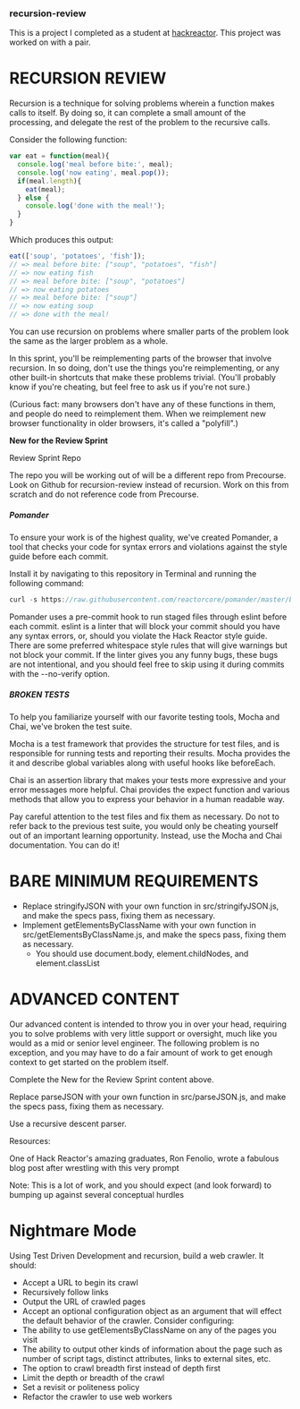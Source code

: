 ### recursion-review
This is a project I completed as a student at [hackreactor](http://hackreactor.com). This project was worked on with a pair.

# RECURSION REVIEW

Recursion is a technique for solving problems wherein a function makes calls to itself. By doing so, it can complete a small amount of the processing, and delegate the rest of the problem to the recursive calls.

Consider the following function:

```javascript
var eat = function(meal){
  console.log('meal before bite:', meal);
  console.log('now eating', meal.pop());
  if(meal.length){
    eat(meal);
  } else {
    console.log('done with the meal!');
  }
}
```
Which produces this output:

```javascript
eat(['soup', 'potatoes', 'fish']);
// => meal before bite: ["soup", "potatoes", "fish"]
// => now eating fish
// => meal before bite: ["soup", "potatoes"]
// => now eating potatoes
// => meal before bite: ["soup"]
// => now eating soup
// => done with the meal!
```

You can use recursion on problems where smaller parts of the problem look the same as the larger problem as a whole.

In this sprint, you'll be reimplementing parts of the browser that involve recursion. In so doing, don't use the things you're reimplementing, or any other built-in shortcuts that make these problems trivial. (You'll probably know if you're cheating, but feel free to ask us if you're not sure.)

(Curious fact: many browsers don't have any of these functions in them, and people do need to reimplement them. When we reimplement new browser functionality in older browsers, it's called a "polyfill".)

**New for the Review Sprint**

Review Sprint Repo

The repo you will be working out of will be a different repo from Precourse. Look on Github for recursion-review instead of recursion. Work on this from scratch and do not reference code from Precourse.

##### Pomander

To ensure your work is of the highest quality, we've created Pomander, a tool that checks your code for syntax errors and violations against the style guide before each commit.

Install it by navigating to this repository in Terminal and running the following command:

```javascript
curl -s https://raw.githubusercontent.com/reactorcore/pomander/master/bin/install | bash
```

Pomander uses a pre-commit hook to run staged files through eslint before each commit. eslint is a linter that will block your commit should you have any syntax errors, or, should you violate the Hack Reactor style guide. There are some preferred whitespace style rules that will give warnings but not block your commit. If the linter gives you any funny bugs, these bugs are not intentional, and you should feel free to skip using it during commits with the --no-verify option.

##### BROKEN TESTS

To help you familiarize yourself with our favorite testing tools, Mocha and Chai, we've broken the test suite.

Mocha is a test framework that provides the structure for test files, and is responsible for running tests and reporting their results. Mocha provides the it and describe global variables along with useful hooks like beforeEach.

Chai is an assertion library that makes your tests more expressive and your error messages more helpful. Chai provides the expect function and various methods that allow you to express your behavior in a human readable way.

Pay careful attention to the test files and fix them as necessary. Do not to refer back to the previous test suite, you would only be cheating yourself out of an important learning opportunity. Instead, use the Mocha and Chai documentation. You can do it!


# BARE MINIMUM REQUIREMENTS
* Replace stringifyJSON with your own function in src/stringifyJSON.js, and make the specs pass, fixing them as necessary.
* Implement getElementsByClassName with your own function in src/getElementsByClassName.js, and make the specs pass, fixing them as necessary.
  * You should use document.body, element.childNodes, and element.classList

# ADVANCED CONTENT
Our advanced content is intended to throw you in over your head, requiring you to solve problems with very little support or oversight, much like you would as a mid or senior level engineer. The following problem is no exception, and you may have to do a fair amount of work to get enough context to get started on the problem itself.

Complete the New for the Review Sprint content above.

Replace parseJSON with your own function in src/parseJSON.js, and make the specs pass, fixing them as necessary.

Use a recursive descent parser.

Resources:

One of Hack Reactor's amazing graduates, Ron Fenolio, wrote a fabulous blog post after wrestling with this very prompt

Note: This is a lot of work, and you should expect (and look forward) to bumping up against several conceptual hurdles

# Nightmare Mode
Using Test Driven Development and recursion, build a web crawler. It should:

* Accept a URL to begin its crawl
* Recursively follow links
* Output the URL of crawled pages
* Accept an optional configuration object as an argument that will effect the default behavior of the crawler. Consider configuring:
* The ability to use getElementsByClassName on any of the pages you visit
* The ability to output other kinds of information about the page such as number of script tags, distinct attributes, links to external sites, etc.
* The option to crawl breadth first instead of depth first
* Limit the depth or breadth of the crawl
* Set a revisit or politeness policy
* Refactor the crawler to use web workers
